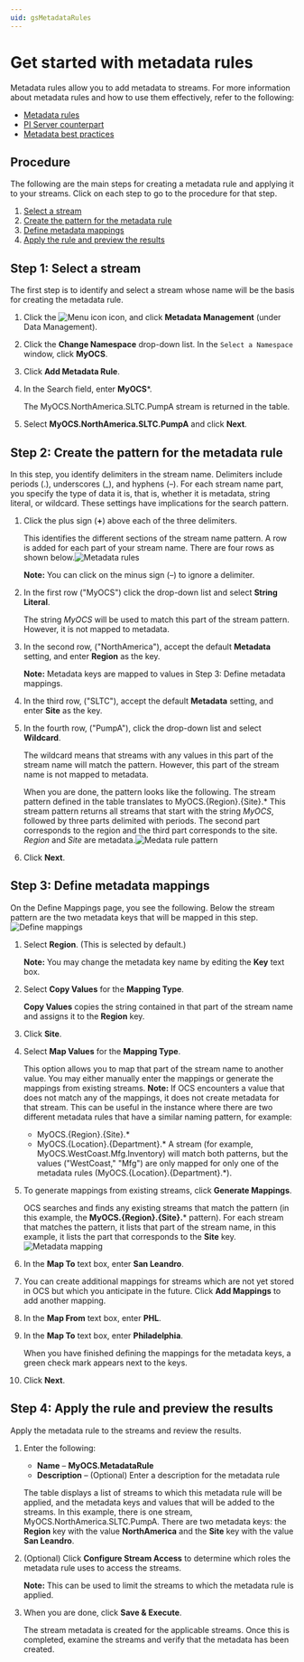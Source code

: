 ```yaml
---
uid: gsMetadataRules
---
```

# Get started with metadata rules

Metadata rules allow you to add metadata to streams. For more information about metadata rules and how to use them effectively, refer to the following:

- [Metadata rules](xref:ccMetadataRules)
- [PI Server counterpart](xref:ccMetadataRules#pi-server-counterpart)
- [Metadata best practices](xref:ccMetadataRules#metadata-best-practices)

## Procedure

 The following are the main steps for creating a metadata rule and applying it to your streams.  Click on each step to go to the procedure for that step. <!-- Note to writer: The following links need to be checked. -->

1. [Select a stream](#step-1)
2. [Create the pattern for the metadata rule](#step-2)
3. [Define metadata mappings](#step-3)
4. [Apply the rule and preview the results](#step-4)

##  <a name="step-1"><a>Step 1: Select a stream

The first step is to identify and select a stream whose name will be the basis for creating the metadata rule.

1. Click the ![Menu icon](images/menu-icon.png) icon, and click **Metadata Management** (under Data Management).

1. Click the **Change Namespace** drop-down list.  In the `Select a Namespace` window, click **MyOCS**.

1. Click **Add Metadata Rule**.

1. In the Search field, enter **MyOCS***.

   The MyOCS.NorthAmerica.SLTC.PumpA stream is returned in the table.

1. Select **MyOCS.NorthAmerica.SLTC.PumpA** and click **Next**. 

## <a name="step-2"><a>Step 2: Create the pattern for the metadata rule

In this step, you identify delimiters in the stream name. Delimiters include periods (.), underscores (_), and hyphens (&ndash;). For each stream name part, you specify the type of data it is, that is, whether it is metadata, string literal, or wildcard. These settings have implications for the search pattern.

1. Click the plus sign (**+**) above each of the three delimiters.

   This identifies the different sections of the stream name pattern. A row is added for each part of your stream name. There are four rows as shown below.![Metadata rules](images/metadata-step2.png)

   **Note:** You can click on the minus  sign (&ndash;) to ignore a delimiter.

2. In the first row ("MyOCS") click the drop-down list and select **String Literal**.

   The string *MyOCS* will be used to match this part of the stream pattern. However, it is not mapped to metadata.

3. In the second row, ("NorthAmerica"), accept the default **Metadata** setting, and enter **Region** as the key.

   **Note:** Metadata keys are mapped to values in Step 3: Define metadata mappings.

4. In the third row, ("SLTC"), accept the default **Metadata** setting, and enter **Site** as the key.

5. In the fourth row, ("PumpA"), click the drop-down list and select **Wildcard**.

   The wildcard means that streams with any values in this part of the stream name will match the pattern. However, this part of the stream name is not mapped to metadata.

   When you are done, the pattern looks like the following. The stream pattern defined in the table translates to MyOCS.{Region}.{Site}.* This stream pattern returns all streams that start with the string *MyOCS*, followed by three parts delimited with periods. The second part corresponds to the region and the third part corresponds to the site. *Region* and *Site* are metadata.![Medata rule pattern](images/metadata-rule-pattern.png)

   <!-- Am I correct that you have to be careful not to have streams with different patterns that could be mistakenly returned? For example, you could not have also have a pattern like MyOCS.{Location}.{Department}.* That is, you have to be sure that your stream pattern is unique and will only return the intended streams. -->

6. Click **Next**. 
## <a name="step-3"><a>Step 3: Define metadata mappings

On the Define Mappings page, you see the following. Below the stream pattern are the two metadata keys that will be mapped in this step. 
![Define mappings](images/metadata-mapping.png)

 

1. Select **Region**. (This is selected by default.)

   **Note:** You may change the metadata key name by editing the **Key** text box.

2. Select **Copy Values** for the **Mapping Type**.

   **Copy Values** copies the string contained in that part of the stream name and assigns it to the **Region** key.

3. Click **Site**.

4. Select **Map Values** for the **Mapping Type**.

   This option allows you to map that part of the stream name to another value. You may either manually enter the mappings or generate the mappings from existing streams. 
   **Note:** If OCS encounters a value that does not match any of the mappings, it does not create metadata for that stream. This can be useful in the instance where there are two different metadata rules that have a similar naming pattern, for example:
   - MyOCS.{Region}.{Site}.*
   - MyOCS.{Location}.{Department}.*
   A stream (for example, MyOCS.WestCoast.Mfg.Inventory) will match both patterns, but the values ("WestCoast," "Mfg") are only mapped for only one of the metadata rules (MyOCS.{Location}.{Department}.*).

5. To generate mappings from existing streams, click **Generate Mappings**.

   OCS searches and finds any existing streams that match the pattern (in this example, the **MyOCS.{Region}.{Site}.*** pattern). For each stream that matches the pattern, it lists that part of the stream name, in this example, it lists the part that corresponds to the **Site** key.
   ![Metadata mapping](images/metadata-mapping-site.png)

6. In the **Map To** text box, enter **San Leandro**. 

7.  You can create additional mappings for streams which are not yet stored in OCS but which you anticipate in the future. Click **Add Mappings** to add another mapping.

8. In the **Map From** text box, enter **PHL**. 

9. In the **Map To** text box, enter **Philadelphia**.

   When you have finished defining the mappings for the metadata keys, a green check mark appears next to the keys.

10. Click **Next**.

## <a name="step-4"><a>Step 4: Apply the rule and preview the results

Apply the metadata rule to the streams and review the results. 

1. Enter the following:

   - **Name** &ndash; **MyOCS.MetadataRule**
   - **Description** &ndash; (Optional) Enter a description for the metadata rule

   The table displays a list of streams to which this metadata rule will be applied, and the metadata keys and values that will be added to the streams. In this example, there is one stream, MyOCS.NorthAmerica.SLTC.PumpA. There are two metadata keys: the **Region** key with the value **NorthAmerica** and the **Site** key with the value **San Leandro**.

   <!-- I'd like to include a screen capture of this, but I'm not able to get to the preview page. I get an error: Failed to Load Preview There was an error loading the preview from the server -->

2. (Optional) Click **Configure Stream Access** to determine which roles the metadata rule uses to access the streams. 

   **Note:** This can be used to limit the streams to which the metadata rule is applied.

3. When you are done, click **Save & Execute**.

   The stream metadata is created for the applicable streams. Once this is completed, examine the streams and verify that the metadata has been created. 
